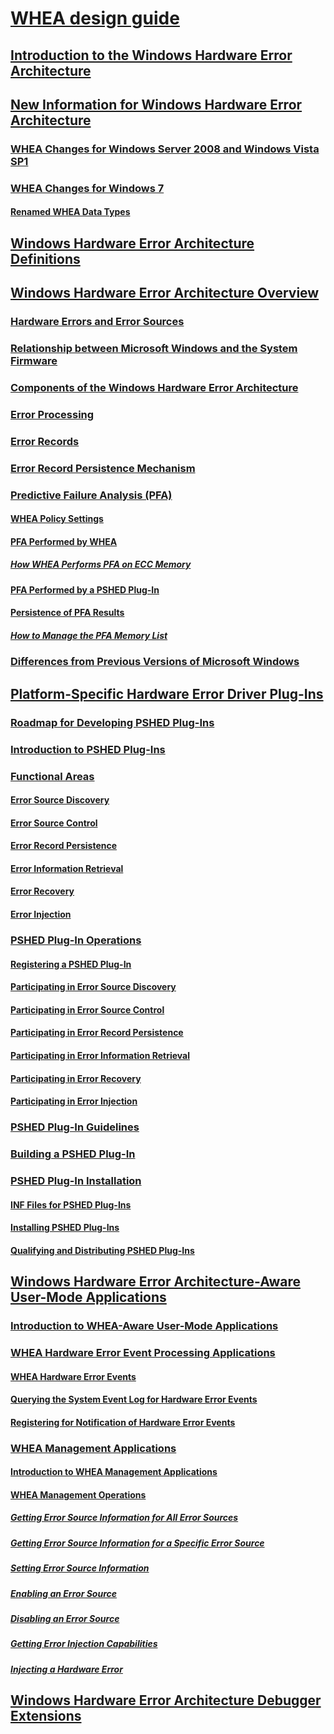 # [WHEA design guide](index.md)
## [Introduction to the Windows Hardware Error Architecture](introduction-to-the-windows-hardware-error-architecture.md)
## [New Information for Windows Hardware Error Architecture](new-information-for-windows-hardware-error-architecture.md)
### [WHEA Changes for Windows Server 2008 and Windows Vista SP1](whea-changes-for-windows-server-2008-and-windows-vista-sp1.md)
### [WHEA Changes for Windows 7](whea-changes-for-windows-7.md)
#### [Renamed WHEA Data Types](renamed-whea-data-types.md)
## [Windows Hardware Error Architecture Definitions](windows-hardware-error-architecture-definitions.md)
## [Windows Hardware Error Architecture Overview](windows-hardware-error-architecture-overview.md)
### [Hardware Errors and Error Sources](hardware-errors-and-error-sources.md)
### [Relationship between Microsoft Windows and the System Firmware](relationship-between-microsoft-windows-and-the-system-firmware.md)
### [Components of the Windows Hardware Error Architecture](components-of-the-windows-hardware-error-architecture.md)
### [Error Processing](error-processing.md)
### [Error Records](error-records.md)
### [Error Record Persistence Mechanism](error-record-persistence-mechanism.md)
### [Predictive Failure Analysis (PFA)](predictive-failure-analysis--pfa-.md)
#### [WHEA Policy Settings](whea-pfa-registry-settings.md)
#### [PFA Performed by WHEA](pfa-performed-by-whea.md)
##### [How WHEA Performs PFA on ECC Memory](how-whea-performs-pfa-on-ecc-memory.md)
#### [PFA Performed by a PSHED Plug-In](pfa-performed-by-a-pshed-plug-in.md)
#### [Persistence of PFA Results](persistence-of-pfa-results.md)
##### [How to Manage the PFA Memory List](how-to-manage-the-pfa-memory-list.md)
### [Differences from Previous Versions of Microsoft Windows](differences-from-previous-versions-of-microsoft-windows.md)
## [Platform-Specific Hardware Error Driver Plug-Ins](platform-specific-hardware-error-driver-plug-ins2.md)
### [Roadmap for Developing PSHED Plug-Ins](roadmap-for-developing-pshed-plug-ins.md)
### [Introduction to PSHED Plug-Ins](introduction-to-pshed-plug-ins.md)
### [Functional Areas](functional-areas.md)
#### [Error Source Discovery](error-source-discovery.md)
#### [Error Source Control](error-source-control.md)
#### [Error Record Persistence](error-record-persistence.md)
#### [Error Information Retrieval](error-information-retrieval.md)
#### [Error Recovery](error-recovery.md)
#### [Error Injection](error-injection.md)
### [PSHED Plug-In Operations](pshed-plug-in-operations.md)
#### [Registering a PSHED Plug-In](registering-a-pshed-plug-in.md)
#### [Participating in Error Source Discovery](participating-in-error-source-discovery.md)
#### [Participating in Error Source Control](participating-in-error-source-control.md)
#### [Participating in Error Record Persistence](participating-in-error-record-persistence.md)
#### [Participating in Error Information Retrieval](participating-in-error-information-retrieval.md)
#### [Participating in Error Recovery](participating-in-error-recovery.md)
#### [Participating in Error Injection](participating-in-error-injection.md)
### [PSHED Plug-In Guidelines](pshed-plug-in-guidelines.md)
### [Building a PSHED Plug-In](building-a-pshed-plug-in.md)
### [PSHED Plug-In Installation](pshed-plug-in-installation.md)
#### [INF Files for PSHED Plug-Ins](inf-files-for-pshed-plug-ins.md)
#### [Installing PSHED Plug-Ins](installing-pshed-plug-ins.md)
#### [Qualifying and Distributing PSHED Plug-Ins](qualifying-and-distributing-pshed-plug-ins.md)
## [Windows Hardware Error Architecture-Aware User-Mode Applications](windows-hardware-error-architecture-aware-user-mode-applications.md)
### [Introduction to WHEA-Aware User-Mode Applications](introduction-to-whea-aware-user-mode-applications.md)
### [WHEA Hardware Error Event Processing Applications](whea-hardware-error-event-processing-applications.md)
#### [WHEA Hardware Error Events](whea-hardware-error-events.md)
#### [Querying the System Event Log for Hardware Error Events](querying-the-system-event-log-for-hardware-error-events.md)
#### [Registering for Notification of Hardware Error Events](registering-for-notification-of-hardware-error-events.md)
### [WHEA Management Applications](whea-management-applications.md)
#### [Introduction to WHEA Management Applications](introduction-to-whea-management-applications.md)
#### [WHEA Management Operations](whea-management-operations.md)
##### [Getting Error Source Information for All Error Sources](getting-error-source-information-for-all-error-sources.md)
##### [Getting Error Source Information for a Specific Error Source](getting-error-source-information-for-a-specific-error-source.md)
##### [Setting Error Source Information](setting-error-source-information.md)
##### [Enabling an Error Source](enabling-an-error-source.md)
##### [Disabling an Error Source](disabling-an-error-source.md)
##### [Getting Error Injection Capabilities](getting-error-injection-capabilities.md)
##### [Injecting a Hardware Error](injecting-a-hardware-error.md)
## [Windows Hardware Error Architecture Debugger Extensions](windows-hardware-error-architecture-debugger-extensions.md)

